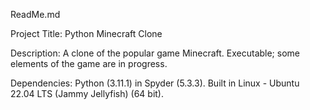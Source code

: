 ReadMe.md

Project Title: Python Minecraft Clone

Description: A clone of the popular game Minecraft. Executable; some elements of the game are in progress.

Dependencies: Python (3.11.1) in Spyder (5.3.3). Built in Linux - Ubuntu 22.04 LTS (Jammy Jellyfish) (64 bit).
